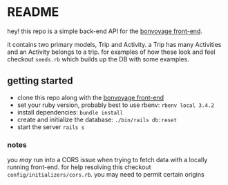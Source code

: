# README

hey! this repo is a simple back-end API for the [bonvoyage front-end](https://github.com/mikeygough/bonvoyage-fe).

it contains two primary models, Trip and Activity. a Trip has many Activities and an Activity belongs to a trip. for examples of how these look and feel checkout `seeds.rb` which builds up the DB with some examples.

## getting started

- clone this repo along with the [bonvoyage front-end](https://github.com/mikeygough/bonvoyage-fe)
- set your ruby version, probably best to use rbenv: `rbenv local 3.4.2`
- install dependencies: `bundle install`
- create and initialize the database: `./bin/rails db:reset`
- start the server `rails s`

### notes

you _may_ run into a CORS issue when trying to fetch data with a locally running front-end. for help resolving this checkout `config/initializers/cors.rb`. you may need to permit certain origins
